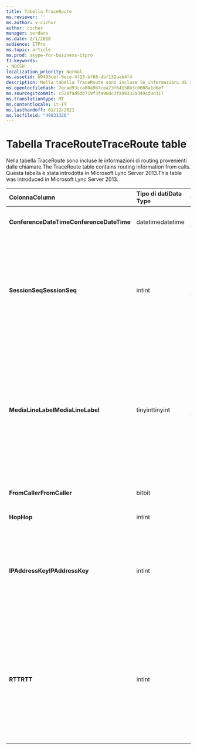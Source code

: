 ```yaml
---
title: Tabella TraceRoute
ms.reviewer: ''
ms.author: v-cichur
author: cichur
manager: serdars
ms.date: 2/1/2018
audience: ITPro
ms.topic: article
ms.prod: skype-for-business-itpro
f1.keywords:
- NOCSH
localization_priority: Normal
ms.assetid: b9493cef-6ece-4f13-bf68-dbf132aab4f4
description: Nella tabella TraceRoute sono incluse le informazioni di routing provenienti dalle chiamate. Questa tabella è stata introdotta in Microsoft Lync Server 2013.
ms.openlocfilehash: 7ecad93cca80a9b7cea73f64158b3c0008a1d6e7
ms.sourcegitcommit: c528fad9db719f3fa96dc3fa99332a349cd9d317
ms.translationtype: MT
ms.contentlocale: it-IT
ms.lasthandoff: 01/12/2021
ms.locfileid: "49831326"
---
```

# <a name="traceroute-table"></a><span data-ttu-id="ca3c1-104">Tabella TraceRoute</span><span class="sxs-lookup"><span data-stu-id="ca3c1-104">TraceRoute table</span></span>
 
<span data-ttu-id="ca3c1-105">Nella tabella TraceRoute sono incluse le informazioni di routing provenienti dalle chiamate.</span><span class="sxs-lookup"><span data-stu-id="ca3c1-105">The TraceRoute table contains routing information from calls.</span></span> <span data-ttu-id="ca3c1-106">Questa tabella è stata introdotta in Microsoft Lync Server 2013.</span><span class="sxs-lookup"><span data-stu-id="ca3c1-106">This table was introduced in Microsoft Lync Server 2013.</span></span>
  
|<span data-ttu-id="ca3c1-107">**Colonna**</span><span class="sxs-lookup"><span data-stu-id="ca3c1-107">**Column**</span></span>|<span data-ttu-id="ca3c1-108">**Tipo di dati**</span><span class="sxs-lookup"><span data-stu-id="ca3c1-108">**Data Type**</span></span>|<span data-ttu-id="ca3c1-109">**Chiave/indice**</span><span class="sxs-lookup"><span data-stu-id="ca3c1-109">**Key/Index**</span></span>|<span data-ttu-id="ca3c1-110">**Dettagli**</span><span class="sxs-lookup"><span data-stu-id="ca3c1-110">**Details**</span></span>|
|:-----|:-----|:-----|:-----|
|<span data-ttu-id="ca3c1-111">**ConferenceDateTime**</span><span class="sxs-lookup"><span data-stu-id="ca3c1-111">**ConferenceDateTime**</span></span> <br/> |<span data-ttu-id="ca3c1-112">datetime</span><span class="sxs-lookup"><span data-stu-id="ca3c1-112">datetime</span></span>  <br/> |<span data-ttu-id="ca3c1-113">Primaria, esterna</span><span class="sxs-lookup"><span data-stu-id="ca3c1-113">Primary, Foreign</span></span>  <br/> |<span data-ttu-id="ca3c1-114">Data e ora di inizio della chiamata.</span><span class="sxs-lookup"><span data-stu-id="ca3c1-114">Date and time that the call began.</span></span>  <br/> |
|<span data-ttu-id="ca3c1-115">**SessionSeq**</span><span class="sxs-lookup"><span data-stu-id="ca3c1-115">**SessionSeq**</span></span> <br/> |<span data-ttu-id="ca3c1-116">int</span><span class="sxs-lookup"><span data-stu-id="ca3c1-116">int</span></span>  <br/> |<span data-ttu-id="ca3c1-117">Primaria, esterna</span><span class="sxs-lookup"><span data-stu-id="ca3c1-117">Primary, Foreign</span></span>  <br/> |<span data-ttu-id="ca3c1-118">Identificatore univoco utilizzato per distinguere le diverse chiamate che possono essere iniziate nella stessa data e alla stessa ora.</span><span class="sxs-lookup"><span data-stu-id="ca3c1-118">Unique identifier used to distinguish between multiple calls that might have begun on the same date and at the same time.</span></span>  <br/> |
|<span data-ttu-id="ca3c1-119">**MediaLineLabel**</span><span class="sxs-lookup"><span data-stu-id="ca3c1-119">**MediaLineLabel**</span></span> <br/> |<span data-ttu-id="ca3c1-120">tinyint</span><span class="sxs-lookup"><span data-stu-id="ca3c1-120">tinyint</span></span>  <br/> |<span data-ttu-id="ca3c1-121">Primaria, esterna</span><span class="sxs-lookup"><span data-stu-id="ca3c1-121">Primary, Foreign</span></span>  <br/> |<span data-ttu-id="ca3c1-p103">Rappresenta il tipo di linea video utilizzato nella chiamata. I valori consentiti sono:</span><span class="sxs-lookup"><span data-stu-id="ca3c1-p103">Represents the type of video line used in the call. Allowed values are:</span></span>  <br/> <span data-ttu-id="ca3c1-124">0 - Audio</span><span class="sxs-lookup"><span data-stu-id="ca3c1-124">0 - Audio</span></span>  <br/> <span data-ttu-id="ca3c1-125">1 - Video</span><span class="sxs-lookup"><span data-stu-id="ca3c1-125">1 - Video</span></span>  <br/> <span data-ttu-id="ca3c1-126">2 - Video panoramico</span><span class="sxs-lookup"><span data-stu-id="ca3c1-126">2 - Panoramic video</span></span>  <br/> <span data-ttu-id="ca3c1-127">3 - Condivisione applicazioni/desktop</span><span class="sxs-lookup"><span data-stu-id="ca3c1-127">3 - Application/Desktop sharing</span></span>  <br/> |
|<span data-ttu-id="ca3c1-128">**FromCaller**</span><span class="sxs-lookup"><span data-stu-id="ca3c1-128">**FromCaller**</span></span> <br/> |<span data-ttu-id="ca3c1-129">bit</span><span class="sxs-lookup"><span data-stu-id="ca3c1-129">bit</span></span>  <br/> |<span data-ttu-id="ca3c1-130">Principale</span><span class="sxs-lookup"><span data-stu-id="ca3c1-130">Primary</span></span>  <br/> |<span data-ttu-id="ca3c1-131">Endpoint che ha effettuato la chiamata.</span><span class="sxs-lookup"><span data-stu-id="ca3c1-131">Endpoint that placed the call.</span></span>  <br/> |
|<span data-ttu-id="ca3c1-132">**Hop**</span><span class="sxs-lookup"><span data-stu-id="ca3c1-132">**Hop**</span></span> <br/> |<span data-ttu-id="ca3c1-133">int</span><span class="sxs-lookup"><span data-stu-id="ca3c1-133">int</span></span>  <br/> ||<span data-ttu-id="ca3c1-134">Hop di rete.</span><span class="sxs-lookup"><span data-stu-id="ca3c1-134">Network hop/</span></span>  <br/> |
|<span data-ttu-id="ca3c1-135">**IPAddressKey**</span><span class="sxs-lookup"><span data-stu-id="ca3c1-135">**IPAddressKey**</span></span> <br/> |<span data-ttu-id="ca3c1-136">int</span><span class="sxs-lookup"><span data-stu-id="ca3c1-136">int</span></span>  <br/> |<span data-ttu-id="ca3c1-137">Esterna</span><span class="sxs-lookup"><span data-stu-id="ca3c1-137">Foreign</span></span>  <br/> |<span data-ttu-id="ca3c1-138">Identificatore univoco dell'indirizzo IP.</span><span class="sxs-lookup"><span data-stu-id="ca3c1-138">Unique identifier for the IP address.</span></span> <span data-ttu-id="ca3c1-139">Le informazioni sull'indirizzo IP vengono archiviate nella [tabella IPAddress.](ipaddress.md)</span><span class="sxs-lookup"><span data-stu-id="ca3c1-139">IP address information is stored in the [IPAddress table](ipaddress.md).</span></span>  <br/> |
|<span data-ttu-id="ca3c1-140">**RTT**</span><span class="sxs-lookup"><span data-stu-id="ca3c1-140">**RTT**</span></span> <br/> |<span data-ttu-id="ca3c1-141">int</span><span class="sxs-lookup"><span data-stu-id="ca3c1-141">int</span></span>  <br/> ||<span data-ttu-id="ca3c1-p105">Tempo di roundtrip, ovvero la quantità di tempo necessaria a un pacchetto voce per raggiungere la relativa destinazione e quindi inviare di nuovo la notifica ricevuta.</span><span class="sxs-lookup"><span data-stu-id="ca3c1-p105">Roundtrip time. The roundtrip time measures the amount of time it takes for a voice packet to reach its destination and then send back notification that it was received.</span></span>  <br/> |
   

